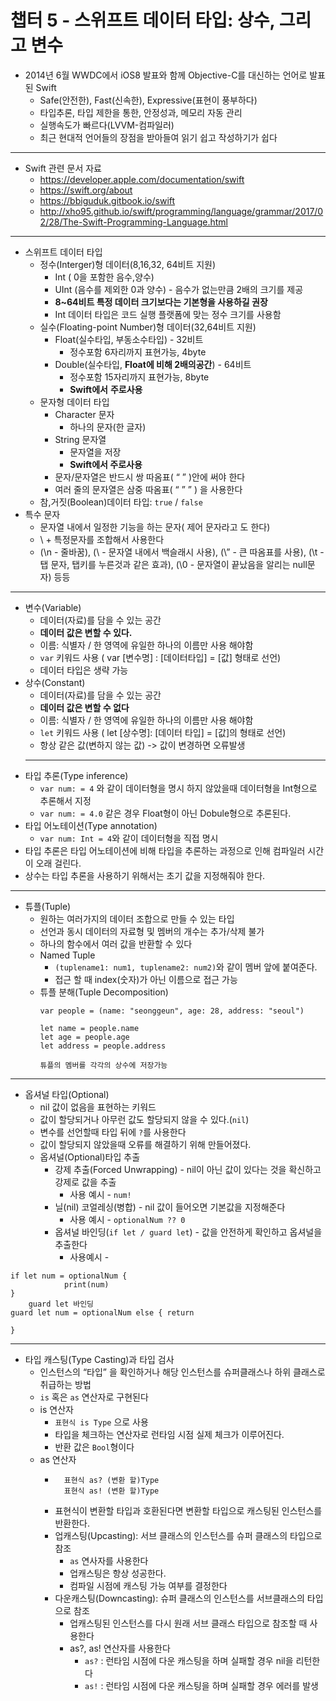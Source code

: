 #  챕터 5 -  스위프트 데이터 타입: 상수, 그리고 변수 #


* 2014년 6월 WWDC에서 iOS8 발표와 함께 Objective-C를 대신하는 언어로 발표된 Swift
  * Safe(안전한), Fast(신속한), Expressive(표현이 풍부하다)
  * 타입추론, 타입 제한을 통한, 안정성과, 메모리 자동 관리
  * 실행속도가 빠르다(LVVM-컴파일러)
  * 최근 현대적 언어들의 장점을 받아들여 읽기 쉽고 작성하기가 쉽다
---
* Swift 관련 문서 자료
  * https://developer.apple.com/documentation/swift
  * https://swift.org/about
  * https://bbiguduk.gitbook.io/swift
  * http://xho95.github.io/swift/programming/language/grammar/2017/02/28/The-Swift-Programming-Language.html
---
- 스위프트 데이터 타입
  - 정수(Interger)형 데이터(8,16,32, 64비트 지원)
    - Int ( 0을 포함한 음수,양수)
    - UInt (음수를 제외한 0과 양수) - 음수가 없는만큼 2배의 크기를 제공
    - **8~64비트 특정 데이터 크기보다는 기본형을 사용하길 권장**
    - Int 데이터 타입은 코드 실행 플랫폼에 맞는 정수 크기를 사용함
  - 실수(Floating-point Number)형 데이터(32,64비트 지원)
    - Float(실수타입, 부동소수타입) - 32비트
      - 정수포함 6자리까지 표현가능, 4byte
    - Double(실수타입, **Float에 비해 2배의공간**) - 64비트
      - 정수포함 15자리까지 표현가능, 8byte
      - **Swift에서** **주로사용**
  - 문자형 데이터 타입
    - Character 문자
      - 하나의 문자(한 글자)
    - String 문자열
      - 문자열을 저장
      - **Swift에서 주로사용**
    - 문자/문자열은 반드시 쌍 따옴표( “ ” )안에 써야 한다
    - 여러 줄의 문자열은 삼중 따옴표( “ ” ” ) 을 사용한다 
  - 참,거짓(Boolean)데이터 타입: `true` / `false`
- 특수 문자
  - 문자열 내에서 일정한 기능을 하는 문자( 제어 문자라고 도 한다)
  - \\ + 특정문자를 조합해서 사용한다
  - (\n - 줄바꿈),  \(\\ - 문자열 내에서 백슬래시 사용),  (\” - 큰 따옴표를 사용),  (\t - 탭 문자, 탭키를 누른것과 같은 효과), (\0 - 문자열이 끝났음을 알리는 null문자) 등등 
---
- 변수(Variable)
  - 데이터(자료)를 담을 수 있는 공간
  - **데이터 값은 변할 수 있다.**
  - 이름: 식별자 / 한 영역에 유일한 하나의 이름만 사용 해야함
  - `var` 키워드 사용 ( var [변수명] : [데이터타입] = [값] 형태로 선언)
  - 데이터 타입은 생략 가능
- 상수(Constant)
  - 데이터(자료)를 담을 수 있는 공간
  - **데이터 값은 변할 수 없다**
  - 이름: 식별자 / 한 영역에 유일한 하나의 이름만 사용 해야함
  - `let` 키워드 사용 ( let [상수명]: [데이터 타입] = [값]의 형태로 선언)
  - 항상 같은 값(변하지 않는 값)  -> 값이 변경하면 오류발생
  - ---
- 타입 추론(Type inference)
  - `var num: = 4`   와 같이  데이터형을 명시 하지 않았을때  데이터형을 Int형으로 추론해서 지정
  - `var num: = 4.0` 같은 경우 Float형이 아닌 Dobule형으로 추론된다.
- 타입 어노테이션(Type annotation)
  - `var num: Int = 4`와 같이 데이터형을 직접 명시
- 타입 추론은 타입 어노테이션에 비해 타입을 추론하는 과정으로 인해 컴파일러 시간이 오래 걸린다.
- 상수는 타입 추론을 사용하기 위해서는 초기 값을 지정해줘야 한다.
---
- 튜플(Tuple)
  - 원하는 여러가지의 데이터 조합으로 만들 수 있는 타입
  - 선언과 동시 데이터의 자료형 및 멤버의 개수는 추가/삭제 불가
  - 하나의 함수에서 여러 값을 반환할 수 있다
  - Named Tuple
    - `(tuplename1: num1, tuplename2: num2)`와 같이  멤버 앞에 붙여준다.
    - 접근 할 때 index(숫자)가 아닌  이름으로 접근 가능
  - 튜플 분해(Tuple Decomposition)
    ``` 
    var people = (name: "seonggeun", age: 28, address: "seoul")
    
    let name = people.name
    let age = people.age
    let address = people.address
    
    튜플의 멤버를 각각의 상수에 저장가능
- ---
- 옵셔널 타입(Optional)
  - nil 값이 없음을 표현하는 키워드
  - 값이 할당되거나 아무런 값도 할당되지 않을 수 있다.(`nil`)
  - 변수를 선언할때 타입 뒤에 `?`를 사용한다
  - 값이 할당되지 않았을때 오류를 해결하기 위해 만들어졌다.
  - 옵셔널(Optional)타입 추출 
    - 강제 추출(Forced Unwrapping) -  nil이 아닌 값이 있다는 것을 확신하고 강제로 값을 추출
      - 사용 예시 -  `num!`
    - 닐(nil) 코얼레싱(병합) - nil 값이 들어오면 기본값을 지정해준다
      - 사용 예시 - `optionalNum ?? 0`
    - 옵셔널 바인딩(``if let / guard let``) - 값을 안전하게 확인하고 옵셔널을 추출한다
      - 사용예시 -
``` if let 바인딩
if let num = optionalNum {
			print(num)
}
	guard let 바인딩
guard let num = optionalNum else { return
   
}
```
			
---
- 타입 캐스팅(Type Casting)과 타입 검사
  - 인스턴스의  “타입” 을 확인하거나 해당 인스턴스를 슈퍼클래스나 하위 클래스로 취급하는 방법
  - `is` 혹은 `as` 연산자로 구현된다
  - is 연산자
    - ``표현식 is Type``  으로 사용
    - 타입을 체크하는 연산자로 런타임 시점 실제 체크가 이루어진다.
    - 반환 값은 `Bool`형이다
  * as 연산자
    * ```표현식 as (변환 할)Type
      	표현식 as? (변환 할)Type
      	표현식 as! (변환 할)Type
      ```
    - 표현식이 변환할 타입과 호환된다면 변환할 타입으로 캐스팅된 인스턴스를 반환한다.
    - 업캐스팅(Upcasting): 서브 클래스의 인스턴스를 슈퍼 클래스의 타입으로 참조
      - ``as`` 연사자를 사용한다
      - 업캐스팅은 항상 성공한다.
      - 컴파일 시점에 캐스팅 가능 여부를 결정한다
    - 다운캐스팅(Downcasting): 슈퍼 클래스의 인스턴스를 서브클래스의 타입으로 참조
      - 업캐스팅된 인스턴스를 다시 원래 서브 클래스 타입으로 참조할 때 사용한다
      - as?, as! 연산자를 사용한다
        - ``as?`` : 런타임 시점에 다운 캐스팅을 하며 실패할 경우 nil을 리턴한다
        - ``as!`` : 런타임 시점에 다운 캐스팅을 하며 실패할 경우 에러를 발생
      
    
